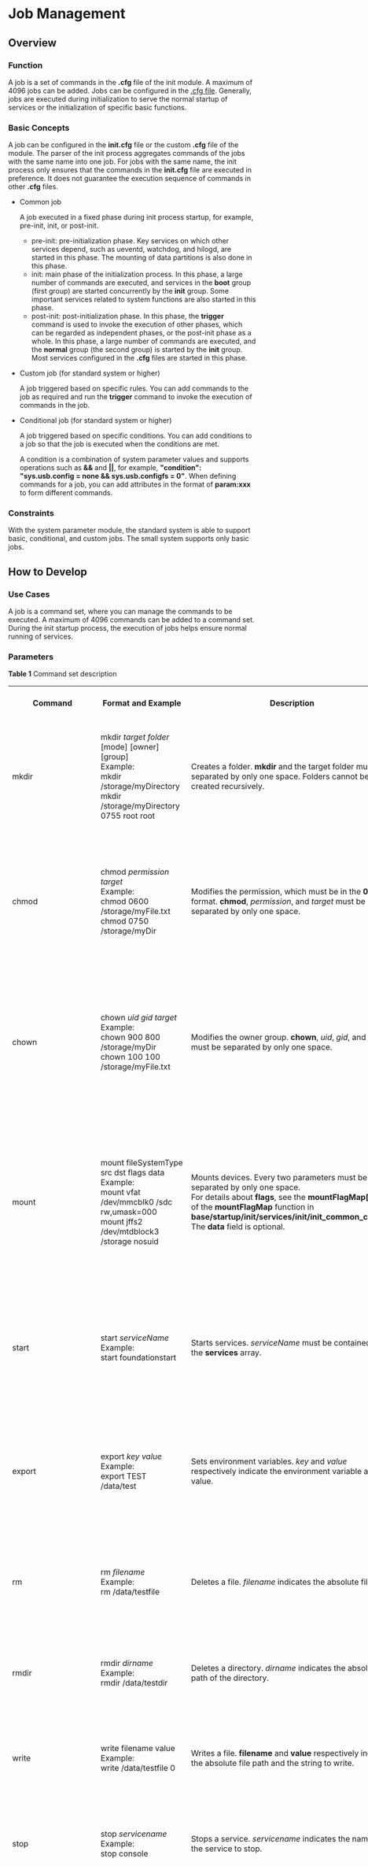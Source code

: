# Job Management
## Overview
### Function
A job is a set of commands in the **.cfg** file of the init module. A maximum of 4096 jobs can be added. Jobs can be configured in the [.cfg file](subsys-boot-init-cfg.md). Generally, jobs are executed during initialization to serve the normal startup of services or the initialization of specific basic functions.

### Basic Concepts
A job can be configured in the **init.cfg** file or the custom **.cfg** file of the module. The parser of the init process aggregates commands of the jobs with the same name into one job. For jobs with the same name, the init process only ensures that the commands in the **init.cfg** file are executed in preference. It does not guarantee the execution sequence of commands in other **.cfg** files.
- Common job

  A job executed in a fixed phase during init process startup, for example, pre-init, init, or post-init.
  - pre-init: pre-initialization phase. Key services on which other services depend, such as ueventd, watchdog, and hilogd, are started in this phase. The mounting of data partitions is also done in this phase.
  - init: main phase of the initialization process. In this phase, a large number of commands are executed, and services in the **boot** group (first group) are started concurrently by the **init** group. Some important services related to system functions are also started in this phase.
  - post-init: post-initialization phase. In this phase, the **trigger** command is used to invoke the execution of other phases, which can be regarded as independent phases, or the post-init phase as a whole. In this phase, a large number of commands are executed, and the **normal** group (the second group) is started by the **init** group. Most services configured in the **.cfg** files are started in this phase.

- Custom job (for standard system or higher)

  A job triggered based on specific rules. You can add commands to the job as required and run the **trigger** command to invoke the execution of commands in the job.

- Conditional job (for standard system or higher)

  A job triggered based on specific conditions. You can add conditions to a job so that the job is executed when the conditions are met.

  A condition is a combination of system parameter values and supports operations such as **&&** and **||**, for example, **"condition": "sys.usb.config = none && sys.usb.configfs = 0"**. When defining commands for a job, you can add attributes in the format of **param:xxx** to form different commands.

### Constraints
With the system parameter module, the standard system is able to support basic, conditional, and custom jobs. The small system supports only basic jobs.

## How to Develop
### Use Cases
A job is a command set, where you can manage the commands to be executed. A maximum of 4096 commands can be added to a command set. During the init startup process, the execution of jobs helps ensure normal running of services.

### Parameters

   **Table 1** Command set description
<table border="0" cellpadding="0" cellspacing="0" width="770" style="border-collapse: collapse;table-layout:fixed;width:578pt;border-spacing: 0px;font-variant-ligatures: normal; font-variant-caps: normal;orphans: 2;text-align:start;widows: 2;-webkit-text-stroke-width: 0px; text-decoration-thickness: initial;text-decoration-style: initial;text-decoration-color: initial">
            <tbody>
                <tr height="39" style="height:18.0pt">
                    <th height="24" class="xl6521952" width="140" style="height:18.0pt;width:105pt">
                        Command
                    </td>
                    <th class="xl6521952" width="215" style="border-left:none;width:161pt">
                        Format and Example
                    </td>
                    <th class="xl6521952" width="225" style="border-left:none;width:169pt">
                        Description
                    </td>
                    <th class="xl6521952" width="190" style="border-left:none;width:143pt">
                        Supported System Type
                    </td>
                </tr>
                <tr height="231" style="height:173.25pt">
                    <td height="231" class="xl6621952" width="140" style="height:173.25pt;border-top: none;width:105pt">
                        mkdir
                    </td>
                    <td class="xl6621952" width="215" style="border-top:none;border-left:none; width:161pt">
                        mkdir <i>target folder</i> [mode] [owner] [group]<br>Example:<br>mkdir /storage/myDirectory<br>mkdir /storage/myDirectory 0755 root root
                    </td>
                    <td class="xl6621952" width="225" style="border-top:none;border-left:none; width:169pt">
                        Creates a folder. <strong>mkdir</strong> and the target folder must be separated by only one space. Folders cannot be created recursively.
                    </td>
                    <td class="xl6621952" width="190" style="border-top:none;border-left:none; width:143pt">
                        Small and standard systems
                    </td>
                </tr>
                <tr height="277" style="mso-height-source:userset;height:207.75pt">
                    <td height="277" class="xl6621952" width="140" style="height:207.75pt;border-top: none;width:105pt">
                        chmod
                    </td>
                    <td class="xl6621952" width="215" style="border-top:none;border-left:none; width:161pt">
                        chmod <i>permission</i> <i>target</i><br>Example:<br>chmod 0600 /storage/myFile.txt<br>chmod 0750 /storage/myDir
                    </td>
                    <td class="xl6621952" width="225" style="border-top:none;border-left:none; width:169pt">
                        Modifies the permission, which must be in the <strong>0</strong><i>xxx</i> format. <strong>chmod</strong>, <i>permission</i>, and <i>target</i> must be separated by only one space.
                    </td>
                    <td class="xl6621952" width="190" style="border-top:none;border-left:none; width:143pt">
                        Small and standard systems
                    </td>
                </tr>
                <tr height="295" style="mso-height-source:userset;height:221.25pt">
                    <td height="295" class="xl6621952" width="140" style="height:221.25pt;border-top: none;width:105pt">
                        chown
                    </td>
                    <td class="xl6621952" width="215" style="border-top:none;border-left:none; width:161pt">
                        chown <i>uid</i> <i>gid</i> <i>target</i><br>Example:<br>chown 900 800 /storage/myDir<br>chown 100 100 /storage/myFile.txt
                    </td>
                    <td class="xl6621952" width="225" style="border-top:none;border-left:none; width:169pt">
                        Modifies the owner group. <strong>chown</strong>, <i>uid</i>, <i>gid</i>, and <i>target</i> must be separated by only one space.
                    </td>
                    <td class="xl6621952" width="190" style="border-top:none;border-left:none; width:143pt">
                        Small and standard systems
                    </td>
                </tr>
                <tr height="355" style="mso-height-source:userset;height:266.25pt">
                    <td height="355" class="xl6621952" width="140" style="height:266.25pt;border-top: none;width:105pt">
                        mount
                    </td>
                    <td class="xl6621952" width="215" style="border-top:none;border-left:none; width:161pt">
                        mount fileSystemType src dst flags data<br>Example:<br>mount vfat /dev/mmcblk0 /sdc rw,umask=000<br>mount jffs2 /dev/mtdblock3 /storage nosuid
                    </td>
                    <td class="xl6621952" width="225" style="border-top:none;border-left:none; width:169pt">
                        Mounts devices. Every two parameters must be separated by only one space. <br>For details about <strong>flags</strong>, see the <strong>mountFlagMap[]</strong> array of the <strong>mountFlagMap</strong> function in <strong>base/startup/init/services/init/init_common_cmds.c</strong>. The <strong>data</strong> field is optional.
                    </td>
                    <td class="xl6621952" width="190" style="border-top:none;border-left:none; width:143pt">
                        Small and standard systems
                    </td>
                </tr>
                <tr height="238" style="mso-height-source:userset;height:178.5pt">
                    <td height="238" class="xl6621952" width="140" style="height:178.5pt;border-top: none;width:105pt">
                        start
                    </td>
                    <td class="xl6621952" width="215" style="border-top:none;border-left:none; width:161pt">
                        start <i>serviceName</i><br>Example:<br>start foundationstart
                    </td>
                    <td class="xl6621952" width="225" style="border-top:none;border-left:none; width:169pt">
                        Starts services. <i>serviceName</i> must be contained in the <strong>services</strong> array.
                    </td>
                    <td class="xl6621952" width="190" style="border-top:none;border-left:none; width:143pt">
                        Small and standard systems
                    </td>
                </tr>
                <tr height="264" style="mso-height-source:userset;height:198.0pt">
                    <td height="264" class="xl6621952" width="140" style="height:198.0pt;border-top: none;width:105pt">
                        export
                    </td>
                    <td class="xl6621952" width="215" style="border-top:none;border-left:none; width:161pt">
                        export <i>key value</i><br>Example:<br>export TEST /data/test
                    </td>
                    <td class="xl6621952" width="225" style="border-top:none;border-left:none; width:169pt">
                        Sets environment variables. <i>key</i> and <i>value</i> respectively indicate the environment variable and its value.
                    </td>
                    <td class="xl6621952" width="190" style="border-top:none;border-left:none; width:143pt">
                        Small and standard systems
                    </td>
                </tr>
                <tr height="185" style="height:138.75pt">
                    <td height="185" class="xl6621952" width="140" style="height:138.75pt;border-top: none;width:105pt">
                        rm
                    </td>
                    <td class="xl6621952" width="215" style="border-top:none;border-left:none; width:161pt">
                        rm <i>filename</i><br>Example:<br>rm /data/testfile
                    </td>
                    <td class="xl6621952" width="225" style="border-top:none;border-left:none; width:169pt">
                        Deletes a file. <i>filename</i> indicates the absolute file path.
                    </td>
                    <td class="xl6621952" width="190" style="border-top:none;border-left:none; width:143pt">
                        Small and standard systems
                    </td>
                </tr>
                <tr height="185" style="height:138.75pt">
                    <td height="185" class="xl6621952" width="140" style="height:138.75pt;border-top: none;width:105pt">
                        rmdir
                    </td>
                    <td class="xl6621952" width="215" style="border-top:none;border-left:none; width:161pt">
                        rmdir <i>dirname</i><br>Example:<br>rmdir /data/testdir
                    </td>
                    <td class="xl6621952" width="225" style="border-top:none;border-left:none; width:169pt">
                        Deletes a directory. <i>dirname</i> indicates the absolute path of the directory.
                    </td>
                    <td class="xl6621952" width="190" style="border-top:none;border-left:none; width:143pt">
                        Small and standard systems
                    </td>
                </tr>
                <tr height="162" style="height:121.5pt">
                    <td height="162" class="xl6621952" width="140" style="height:121.5pt;border-top: none;width:105pt">
                        write
                    </td>
                    <td class="xl6621952" width="215" style="border-top:none;border-left:none; width:161pt">
                        write filename value<br>Example:<br>write /data/testfile 0
                    </td>
                    <td class="xl6621952" width="225" style="border-top:none;border-left:none; width:169pt">
                        Writes a file. <strong>filename</strong> and <strong>value</strong> respectively indicate the absolute file path and the string to write.
                    </td>
                    <td class="xl6621952" width="190" style="border-top:none;border-left:none; width:143pt">
                        Standard system
                    </td>
                </tr>
                <tr height="185" style="height:138.75pt">
                    <td height="185" class="xl6621952" width="140" style="height:138.75pt;border-top: none;width:105pt">
                        stop
                    </td>
                    <td class="xl6621952" width="215" style="border-top:none;border-left:none; width:161pt">
                        stop <i>servicename</i><br>Example:<br>stop console
                    </td>
                    <td class="xl6621952" width="225" style="border-top:none;border-left:none; width:169pt">
                        Stops a service. <i>servicename</i> indicates the name of the service to stop.
                    </td>
                    <td class="xl6621952" width="190" style="border-top:none;border-left:none; width:143pt">
                        Small and standard systems
                    </td>
                </tr>
                <tr height="280" style="mso-height-source:userset;height:210.0pt">
                    <td height="280" class="xl6621952" width="140" style="height:210.0pt;border-top: none;width:105pt">
                        copy
                    </td>
                    <td class="xl6621952" width="215" style="border-top:none;border-left:none; width:161pt">
                        copy <i>oldfile</i> <i>newfile</i><br>Example:<br>copy /data/old /data/new
                    </td>
                    <td class="xl6621952" width="225" style="border-top:none;border-left:none; width:169pt">
                        Copies a file. <i>oldfile</i> and <i>newfile</i> respectively indicate the old and new absolute file paths.
                    </td>
                    <td class="xl6621952" width="190" style="border-top:none;border-left:none; width:143pt">
                        Small and standard systems
                    </td>
                </tr>
                <tr height="382" style="mso-height-source:userset;height:286.5pt">
                    <td height="382" class="xl6621952" width="140" style="height:286.5pt;border-top: none;width:105pt">
                        reset
                    </td>
                    <td class="xl6621952" width="215" style="border-top:none;border-left:none; width:161pt">
                        reset <i>servicename</i><br>Example:<br>reset console
                    </td>
                    <td class="xl6621952" width="225" style="border-top:none;border-left:none; width:169pt">
                        Resets a service. <i>servicename</i> indicates the name of the service to reset. If the service has not been started, this command will start the service. If the service is running, the command will stop the service and then restart it.
                    </td>
                    <td class="xl6621952" width="190" style="border-top:none;border-left:none; width:143pt">
                        Small and standard systems
                    </td>
                </tr>
                <tr height="363" style="mso-height-source:userset;height:272.25pt">
                    <td height="363" class="xl6621952" width="140" style="height:272.25pt;border-top: none;width:105pt">
                        reboot
                    </td>
                    <td class="xl6621952" width="215" style="border-top:none;border-left:none; width:161pt">
                        reboot <i>subsystem</i><br>Example:<br>reboot updater
                    </td>
                    <td class="xl6621952" width="225" style="border-top:none;border-left:none; width:169pt">
                        Restarts the system. <i>subsystem</i> is optional. If it is not specified, the device enters the current system upon restarting. If it is specified, the device enters the corresponding subsystem upon restarting. For example, if you run <strong>reboot updater</strong>, the device enters the updater subsystem upon restarting.
                    </td>
                    <td class="xl6621952" width="190" style="border-top:none;border-left:none; width:143pt">
                        Small and standard systems
                    </td>
                </tr>
                <tr height="185" style="height:138.75pt">
                    <td height="185" class="xl6621952" width="140" style="height:138.75pt;border-top: none;width:105pt">
                        sleep
                    </td>
                    <td class="xl6621952" width="215" style="border-top:none;border-left:none; width:161pt">
                        sleep <i>time</i><br>Example:<br>sleep 5
                    </td>
                    <td class="xl6621952" width="225" style="border-top:none;border-left:none; width:169pt">
                        Enters the sleep mode. <i>time</i> indicates the sleep time. <br>To avoid impact on services, exercise caution when running this command.
                    </td>
                    <td class="xl6621952" width="190" style="border-top:none;border-left:none; width:143pt">
                        Small and standard systems
                    </td>
                </tr>
                <tr height="185" style="height:138.75pt">
                    <td height="185" class="xl6621952" width="140" style="height:138.75pt;border-top: none;width:105pt">
                        domainname
                    </td>
                    <td class="xl6621952" width="215" style="border-top:none;border-left:none; width:161pt">
                        domainname <i>name</i><br>Example:<br>domainname localdomain
                    </td>
                    <td class="xl6621952" width="225" style="border-top:none;border-left:none; width:169pt">
                        Sets the domain name.
                    </td>
                    <td class="xl6621952" width="190" style="border-top:none;border-left:none; width:143pt">
                        Small and standard systems
                    </td>
                </tr>
                <tr height="185" style="height:138.75pt">
                    <td height="185" class="xl6621952" width="140" style="height:138.75pt;border-top: none;width:105pt">
                        hostname
                    </td>
                    <td class="xl6621952" width="215" style="border-top:none;border-left:none; width:161pt">
                        hostname <i>name</i><br>Example:<br>hostname localhost
                    </td>
                    <td class="xl6621952" width="225" style="border-top:none;border-left:none; width:169pt">
                        Sets the host name.
                    </td>
                    <td class="xl6621952" width="190" style="border-top:none;border-left:none; width:143pt">
                        Small and standard systems
                    </td>
                </tr>
                <tr height="116" style="height:87.0pt">
                    <td height="116" class="xl6621952" width="140" style="height:87.0pt;border-top: none;width:105pt">
                        wait
                    </td>
                    <td class="xl6621952" width="215" style="border-top:none;border-left:none; width:161pt">
                        wait <i>filepath</i><br>Example:<br>wait /data/testfile or wait /data/testfile 5
                    </td>
                    <td class="xl6621952" width="225" style="border-top:none;border-left:none; width:169pt">
                        Waits for commands. The waiting time must not exceed 5 seconds.
                    </td>
                    <td class="xl6621952" width="190" style="border-top:none;border-left:none; width:143pt">
                        Small and standard systems
                    </td>
                </tr>
                <tr height="185" style="height:138.75pt">
                    <td height="185" class="xl6621952" width="140" style="height:138.75pt;border-top: none;width:105pt">
                        setrlimit
                    </td>
                    <td class="xl6621952" width="215" style="border-top:none;border-left:none; width:161pt">
                        setrlimit resource <i>curValue</i> <i>maxValue</i><br>Example:<br>setrlimit RLIMIT_CPU 10 100
                    </td>
                    <td class="xl6621952" width="225" style="border-top:none;border-left:none; width:169pt">
                        Sets resource usage restrictions. <br>For details, see the <strong>resource[]</strong> array of the <strong>DoSetrlimit</strong> function in <strong>base/startup/init/services/init/init_common_cmds.c</strong>.
                    </td>
                    <td class="xl6621952" width="190" style="border-top:none;border-left:none; width:143pt">
                        Small and standard systems
                    </td>
                </tr>
                <tr height="228" style="mso-height-source:userset;height:171.0pt">
                    <td height="228" class="xl6621952" width="140" style="height:171.0pt;border-top: none;width:105pt">
                        exec
                    </td>
                    <td class="xl6621952" width="215" style="border-top:none;border-left:none; width:161pt">
                        exec <i>Path of the executable file</i> <i>Parameters passed by the executable file</i><br>Example:<br>exec /system/bin/udevadm trigger
                    </td>
                    <td class="xl6621952" width="225" style="border-top:none;border-left:none; width:169pt">
                        Runs an executable file. The command must not contain more than 10 parameters.
                    </td>
                    <td class="xl6621952" width="190" style="border-top:none;border-left:none; width:143pt">
                        Small and standard systems
                    </td>
                </tr>
                <tr height="162" style="height:121.5pt">
                    <td height="162" class="xl6621952" width="140" style="height:121.5pt;border-top: none;width:105pt">
                        syncexec
                    </td>
                    <td class="xl6621952" width="215" style="border-top:none;border-left:none; width:161pt">
                        syncexec <i>Path of the executable file</i> <i>Parameters passed by the executable file</i><br>Example:<br>syncexec /system/bin/udevadm trigger
                    </td>
                    <td class="xl6621952" width="225" style="border-top:none;border-left:none; width:169pt">
                        Runs an executable file synchronously. The **wait** function will be called to wait for the child process to end. The command must not contain more than 10 parameters.
                    </td>
                    <td class="xl6621952" width="190" style="border-top:none;border-left:none; width:143pt">
                        Standard system
                    </td>
                </tr>
                <tr height="231" style="height:173.25pt">
                    <td height="231" class="xl6621952" width="140" style="height:173.25pt;border-top: none;width:105pt">
                        mknode
                    </td>
                    <td class="xl6621952" width="215" style="border-top:none;border-left:none; width:161pt">
                        mknod name { b | c } <i>Major</i> <i>Minor</i><br>Example:<br>mknod path b 0644 1 9
                    </td>
                    <td class="xl6621952" width="225" style="border-top:none;border-left:none; width:169pt">
                        Creates an index node corresponding to a directory entry and a special file.
                    </td>
                    <td class="xl6621952" width="190" style="border-top:none;border-left:none; width:143pt">
                        Standard system
                    </td>
                </tr>
                <tr height="185" style="height:138.75pt">
                    <td height="185" class="xl6621952" width="140" style="height:138.75pt;border-top: none;width:105pt">
                        makedev
                    </td>
                    <td class="xl6621952" width="215" style="border-top:none;border-left:none; width:161pt">
                        makedev <i>major</i> <i>minor</i><br>Example:<br>makedev -v update
                    </td>
                    <td class="xl6621952" width="225" style="border-top:none;border-left:none; width:169pt">
                        Creates a static device node, which is usually in the <strong>/dev</strong> directory.
                    </td>
                    <td class="xl6621952" width="190" style="border-top:none;border-left:none; width:143pt">
                        Standard system
                    </td>
                </tr>
                <tr height="231" style="height:173.25pt">
                    <td height="231" class="xl6621952" width="140" style="height:173.25pt;border-top: none;width:105pt">
                        symlink
                    </td>
                    <td class="xl6621952" width="215" style="border-top:none;border-left:none; width:161pt">
                        symlink target <i>link_name</i><br>Example<br>symlink /proc/self/fd/0 /dev/stdin
                    </td>
                    <td class="xl6621952" width="225" style="border-top:none;border-left:none; width:169pt">
                        Creates a symbolic link.
                    </td>
                    <td class="xl6621952" width="190" style="border-top:none;border-left:none; width:143pt">
                        Standard system
                    </td>
                </tr>
                <tr height="139" style="height:104.25pt">
                    <td height="139" class="xl6621952" width="140" style="height:104.25pt;border-top: none;width:105pt">
                        trigger
                    </td>
                    <td class="xl6621952" width="215" style="border-top:none;border-left:none; width:161pt">
                        trigger <i>jobName</i><br>Example<br>trigger early-fs
                    </td>
                    <td class="xl6621952" width="225" style="border-top:none;border-left:none; width:169pt">
                        Triggers a job.
                    </td>
                    <td class="xl6621952" width="190" style="border-top:none;border-left:none; width:143pt">
                        Standard system
                    </td>
                </tr>
                <tr height="116" style="height:87.0pt">
                    <td height="116" class="xl6621952" width="140" style="height:87.0pt;border-top: none;width:105pt">
                        insmod
                    </td>
                    <td class="xl6621952" width="215" style="border-top:none;border-left:none; width:161pt">
                        insmod <ko name> [-f] [options]<br>Example<br>insmod xxx.ko
                    </td>
                    <td class="xl6621952" width="225" style="border-top:none;border-left:none; width:169pt">
                        Loads a kernel module file.
                    </td>
                    <td class="xl6621952" width="190" style="border-top:none;border-left:none; width:143pt">
                        Standard system
                    </td>
                </tr>
                <tr height="277" style="height:207.75pt">
                    <td height="277" class="xl6621952" width="140" style="height:207.75pt;border-top: none;width:105pt">
                        setparam
                    </td>
                    <td class="xl6621952" width="215" style="border-top:none;border-left:none; width:161pt">
                        setparam <i>paramname</i> <i>paramvalue</i><br>Example:<br>setparam sys.usb.config hdc
                    </td>
                    <td class="xl6621952" width="225" style="border-top:none;border-left:none; width:169pt">
                        Sets system parameters.
                    </td>
                    <td class="xl6621952" width="190" style="border-top:none;border-left:none; width:143pt">
                        Standard system
                    </td>
                </tr>
                <tr height="231" style="height:173.25pt">
                    <td height="231" class="xl6621952" width="140" style="height:173.25pt;border-top: none;width:105pt">
                        load_persist_params
                    </td>
                    <td class="xl6621952" width="215" style="border-top:none;border-left:none; width:161pt">
                        load persist params<br>Example:<br>load_persist_params&nbsp;
                    </td>
                    <td class="xl6621952" width="225" style="border-top:none;border-left:none; width:169pt">
                        Loads <strong>persist</strong> parameters. There must be one and only one space after the <strong>load_persist_params</strong> command.
                    </td>
                    <td class="xl6621952" width="190" style="border-top:none;border-left:none; width:143pt">
                        Standard system
                    </td>
                </tr>
                <tr height="208" style="height:156.0pt">
                    <td height="208" class="xl6621952" width="140" style="height:156.0pt;border-top: none;width:105pt">
                        load_param
                    </td>
                    <td class="xl6621952" width="215" style="border-top:none;border-left:none; width:161pt">
                        load <i>params</i><br>Example:<br>load_param /data/test.normal.para
                    </td>
                    <td class="xl6621952" width="225" style="border-top:none;border-left:none; width:169pt">
                        Loads the parameters from a file to the memory.
                    </td>
                    <td class="xl6621952" width="190" style="border-top:none;border-left:none; width:143pt">
                        Standard system
                    </td>
                </tr>
                <tr height="278" style="mso-height-source:userset;height:208.5pt">
                    <td height="278" class="xl6621952" width="140" style="height:208.5pt;border-top: none;width:105pt">
                        load_access_token_id
                    </td>
                    <td class="xl6621952" width="215" style="border-top:none;border-left:none; width:161pt">
                        load_access_token_id&nbsp;
                    </td>
                    <td class="xl6621952" width="225" style="border-top:none;border-left:none; width:169pt">
                        Writes the access token to the <strong>data/service/el0/access_token/nativetoken.json</strong> file. There is one and only one space after <strong>load_access_token_id</strong>.
                    </td>
                    <td class="xl6621952" width="190" style="border-top:none;border-left:none; width:143pt">
                        Standard system
                    </td>
                </tr>
                <tr height="139" style="height:104.25pt">
                    <td height="139" class="xl6621952" width="140" style="height:104.25pt;border-top: none;width:105pt">
                        ifup
                    </td>
                    <td class="xl6621952" width="215" style="border-top:none;border-left:none; width:161pt">
                        ifup <i>NIC</i><br>Example:<br>ifup eth0
                    </td>
                    <td class="xl6621952" width="225" style="border-top:none;border-left:none; width:169pt">
                        Activates the specified NIC.
                    </td>
                    <td class="xl6621952" width="190" style="border-top:none;border-left:none; width:143pt">
                        Standard system
                    </td>
                </tr>
                <tr height="208" style="height:156.0pt">
                    <td height="208" class="xl6621952" width="140" style="height:156.0pt;border-top: none;width:105pt">
                        mount_fstab
                    </td>
                    <td class="xl6621952" width="215" style="border-top:none;border-left:none; width:161pt">
                        mount_fstab fstab.test<br>Example:<br>mount_fstab /vendor/etc/fstab.test
                    </td>
                    <td class="xl6621952" width="225" style="border-top:none;border-left:none; width:169pt">
                        Mounts partitions based on the <strong>fstab</strong> file.
                    </td>
                    <td class="xl6621952" width="190" style="border-top:none;border-left:none; width:143pt">
                        Standard system
                    </td>
                </tr>
                <tr height="208" style="height:156.0pt">
                    <td height="208" class="xl6621952" width="140" style="height:156.0pt;border-top: none;width:105pt">
                        umount_fstab
                    </td>
                    <td class="xl6621952" width="215" style="border-top:none;border-left:none; width:161pt">
                        umount_fstab fstab.test<br>Example:<br>umount_fstab /vendor/etc/fstab.test
                    </td>
                    <td class="xl6621952" width="225" style="border-top:none;border-left:none; width:169pt">
                        Unmounts partitions based on the <strong>fstab</strong> file.
                    </td>
                    <td class="xl6621952" width="190" style="border-top:none;border-left:none; width:143pt">
                        Standard system
                    </td>
                </tr>
                <tr height="162" style="height:121.5pt">
                    <td height="162" class="xl6621952" width="140" style="height:121.5pt;border-top: none;width:105pt">
                        restorecon
                    </td>
                    <td class="xl6621952" width="215" style="border-top:none;border-left:none; width:161pt">
                        restorecon <i>file or dir</i><br>Example:<br>restorecon /file
                    </td>
                    <td class="xl6621952" width="225" style="border-top:none;border-left:none; width:169pt">
                        Reloads the SELinux context.
                    </td>
                    <td class="xl6621952" width="190" style="border-top:none;border-left:none; width:143pt">
                        Standard system
                    </td>
                </tr>
                <tr height="254" style="height:190.5pt">
                    <td height="254" class="xl6621952" width="140" style="height:190.5pt;border-top: none;width:105pt">
                        stopAllServices
                    </td>
                    <td class="xl6621952" width="215" style="border-top:none;border-left:none; width:161pt">
                        stopAllServices [bool]<br>Example:<br>stopAllServices false<br>stopAllServices
                    </td>
                    <td class="xl6621952" width="225" style="border-top:none;border-left:none; width:169pt">
                        Stops all services.
                    </td>
                    <td class="xl6621952" width="190" style="border-top:none;border-left:none; width:143pt">
                        Standard system
                    </td>
                </tr>
                <tr height="162" style="height:121.5pt">
                    <td height="162" class="xl6621952" width="140" style="height:121.5pt;border-top: none;width:105pt">
                        umount
                    </td>
                    <td class="xl6621952" width="215" style="border-top:none;border-left:none; width:161pt">
                        umount <i>path</i><br>Example:<br>umount /vendor
                    </td>
                    <td class="xl6621952" width="225" style="border-top:none;border-left:none; width:169pt">
                        Unmounts a mounted device.
                    </td>
                    <td class="xl6621952" width="190" style="border-top:none;border-left:none; width:143pt">
                        Standard system
                    </td>
                </tr>
                <tr height="185" style="height:138.75pt">
                    <td height="185" class="xl6621952" width="140" style="height:138.75pt;border-top: none;width:105pt">
                        sync
                    </td>
                    <td class="xl6621952" width="215" style="border-top:none;border-left:none; width:161pt">
                        sync&nbsp;
                    </td>
                    <td class="xl6621952" width="225" style="border-top:none;border-left:none; width:169pt">
                        Writes data to the disk synchronously. There is only one and only one space after <strong>sync</strong>.
                    </td>
                    <td class="xl6621952" width="190" style="border-top:none;border-left:none; width:143pt">
                        Standard system
                    </td>
                </tr>
                <tr height="185" style="height:138.75pt">
                    <td height="185" class="xl6621952" width="140" style="height:138.75pt;border-top: none;width:105pt">
                        timer_start
                    </td>
                    <td class="xl6621952" width="215" style="border-top:none;border-left:none; width:161pt">
                        timer_start <i>serviceName</i><br>Example:<br>timer_start console
                    </td>
                    <td class="xl6621952" width="225" style="border-top:none;border-left:none; width:169pt">
                        Starts the service timer.
                    </td>
                    <td class="xl6621952" width="190" style="border-top:none;border-left:none; width:143pt">
                        Standard system
                    </td>
                </tr>
                <tr height="185" style="height:138.75pt">
                    <td height="185" class="xl6621952" width="140" style="height:138.75pt;border-top: none;width:105pt">
                        timer_stop
                    </td>
                    <td class="xl6621952" width="215" style="border-top:none;border-left:none; width:161pt">
                        timer_stop <i>serviceName</i><br>Example:<br>timer_stop console
                    </td>
                    <td class="xl6621952" width="225" style="border-top:none;border-left:none; width:169pt">
                        Stops the service timer.
                    </td>
                    <td class="xl6621952" width="190" style="border-top:none;border-left:none; width:143pt">
                        Standard system
                    </td>
                </tr>
                <tr height="162" style="height:121.5pt">
                    <td height="162" class="xl6621952" width="140" style="height:121.5pt;border-top: none;width:105pt">
                        init_global_key
                    </td>
                    <td class="xl6621952" width="215" style="border-top:none;border-left:none; width:161pt">
                        init_global_key <i>path</i><br>Example:<br>init_global_key /data
                    </td>
                    <td class="xl6621952" width="225" style="border-top:none;border-left:none; width:169pt">
                        Initializes the encryption key of the data partition file.
                    </td>
                    <td class="xl6621952" width="190" style="border-top:none;border-left:none; width:143pt">
                        Standard system
                    </td>
                </tr>
                <tr height="70" style="height:52.5pt">
                    <td height="70" class="xl6621952" width="140" style="height:52.5pt;border-top:none; width:105pt">
                        init_main_user
                    </td>
                    <td class="xl6621952" width="215" style="border-top:none;border-left:none; width:161pt">
                        init_main_user
                    </td>
                    <td class="xl6621952" width="225" style="border-top:none;border-left:none; width:169pt">
                        Encrypts the main user directory.
                    </td>
                    <td class="xl6621952" width="190" style="border-top:none;border-left:none; width:143pt">
                        Standard system
                    </td>
                </tr>
                <tr height="162" style="height:121.5pt">
                    <td height="162" class="xl6621952" width="140" style="height:121.5pt;border-top: none;width:105pt">
                        mkswap
                    </td>
                    <td class="xl6621952" width="215" style="border-top:none;border-left:none; width:161pt">
                        mkswap <i>file</i><br>Example:<br>mkswap /swapfile1
                    </td>
                    <td class="xl6621952" width="225" style="border-top:none;border-left:none; width:169pt">
                        Creates a swap partition on a file or device.
                    </td>
                    <td class="xl6621952" width="190" style="border-top:none;border-left:none; width:143pt">
                        Standard system
                    </td>
                </tr>
                <tr height="162" style="height:121.5pt">
                    <td height="162" class="xl6621952" width="140" style="height:121.5pt;border-top: none;width:105pt">
                        swapon
                    </td>
                    <td class="xl6621952" width="215" style="border-top:none;border-left:none; width:161pt">
                        swapon <i>file</i><br>Example:<br>swapon /swapfile1
                    </td>
                    <td class="xl6621952" width="225" style="border-top:none;border-left:none; width:169pt">
                        Activates the swap space. 
                    </td>
                    <td class="xl6621952" width="190" style="border-top:none;border-left:none; width:143pt">
                        Standard system
                    </td>
                </tr>
                <tr height="162" style="height:121.5pt">
                    <td height="162" class="xl6621952" width="140" style="height:121.5pt;border-top: none;width:105pt">
                        mksandbox
                    </td>
                    <td class="xl6621952" width="215" style="border-top:none;border-left:none; width:161pt">
                        mksandbox <i>fileName</i><br>Example:<br>mksandbox system
                    </td>
                    <td class="xl6621952" width="225" style="border-top:none;border-left:none; width:169pt">
                        Creates a sandbox.
                    </td>
                    <td class="xl6621952" width="190" style="border-top:none;border-left:none; width:143pt">
                        Standard system
                    </td>
                </tr>
                <tr height="384" style="mso-height-source:userset;height:288.0pt">
                    <td height="384" class="xl6621952" width="140" style="height:288.0pt;border-top: none;width:105pt">
                        loadcfg
                    </td>
                    <td class="xl6621952" width="215" style="border-top:none;border-left:none; width:161pt">
                        loadcfg <i>filePath</i><br>Example:<br>loadcfg /patch/fstab.cfg
                    </td>
                    <td class="xl6621952" width="225" style="border-top:none;border-left:none; width:169pt">
                        Loads other <strong>.cfg</strong> files. The maximum size of the target file (only <strong>/patch/fstab.cfg</strong> supported currently) is 50 KB. Each line in the <strong>/patch/fstab.cfg</strong> file is a command. The command types and formats must comply with their respective requirements mentioned in this table. A maximum of 20 commands are allowed.
                    </td>
                    <td class="xl6621952" width="190" style="border-top:none;border-left:none; width:143pt">
                        Small system
                    </td>
                </tr><!--[endif]-->
            </tbody>
    </table>

### Available APIs
Job management is a part of the init startup process. It is a process-based function that completely serves the init startup process. It does not provide any functional APIs for other modules. It works in a way similar to command group management and does not provide help for other types of management. The following describes the job management APIs.

**Table 2** Description of job parsing APIs
<table border="0" cellpadding="0" cellspacing="0" width="968" style="border-collapse: collapse;table-layout:fixed;width:727pt;orphans: 2;widows: 2;-webkit-text-stroke-width: 0px; text-decoration-thickness: initial;text-decoration-style: initial;text-decoration-color: initial; box-sizing: border-box;border-spacing: 0px;word-break:initial;font-variant-ligatures: normal; font-variant-caps: normal">
            <tbody>
                <tr height="39" style="height:29.25pt;box-sizing: border-box">
                    <th height="39" class="xl6320252" width="249" style="height:29.25pt;width:187pt">
                        API
                    </th>
                    <th class="xl6420252" width="235" style="width:176pt;border-image: initial">
                        Input Parameter
                    </th>
                    <th class="xl6420252" width="106" style="width:80pt;border-image: initial">
                        Return Value
                    </th>
                    <th class="xl6420252" width="200" style="width:150pt;border-image: initial">
                        Description
                    </th>
                    <th class="xl6520252" width="170" style="width:134pt;border-image: initial">
                        Supported System Type
                    </th>
                </tr>
                <tr height="99" style="mso-height-source:userset;height:74.25pt;box-sizing: border-box">
                    <td height="99" class="xl6620252" width="249" style="height:74.25pt;width:187pt; border-image: initial;box-sizing: border-box">
                        void ParseAllJobs(const cJSON *fileRoot)
                    </td>
                    <td class="xl6720252" width="235" style="width:176pt;border-image: initial; box-sizing: border-box">
                        const cJSON *fileRoot
                    </td>
                    <td class="xl6720252" width="106" style="width:80pt;border-image: initial; box-sizing: border-box">
                        void
                    </td>
                    <td class="xl6720252" width="200" style="width:150pt;border-image: initial; box-sizing: border-box">
                        Provides the general entry for parsing jobs.
                    </td>
                    <td class="xl6720252" width="170" style="width:134pt;border-image: initial; box-sizing: border-box">
                        Small and standard systems
                    </td>
                </tr>
                <tr height="147" style="mso-height-source:userset;height:110.25pt;box-sizing: border-box">
                    <td height="147" class="xl6820252" width="249" style="height:110.25pt;width:187pt; border-image: initial;box-sizing: border-box">
                        static void ParseJob(const cJSON <span style="mso-spacerun:yes">&nbsp;</span>*jobItem, Job *resJob)
                    </td>
                    <td class="xl6920252" width="235" style="width:176pt;border-image: initial; box-sizing: border-box">
                        const cJSON *jobItem, Job *resJob
                    </td>
                    <td class="xl6920252" width="106" style="width:80pt;border-image: initial; box-sizing: border-box">
                        void
                    </td>
                    <td class="xl7020252" width="200" style="width:150pt;border-image: initial; box-sizing: border-box">
                        Checks whether a job exists and parses <strong>cmds</strong> in it.
                    </td>
                    <td class="xl6920252" width="170" style="width:134pt;border-image: initial; box-sizing: border-box">
                        Small system
                    </td>
                </tr>
                <tr height="177" style="mso-height-source:userset;height:132.75pt;box-sizing: border-box">
                    <td height="177" class="xl6620252" width="249" style="height:132.75pt;width:187pt; border-image: initial;box-sizing: border-box">
                        int GetCmdLinesFromJson(const cJSON *root, CmdLines **cmdLines)
                    </td>
                    <td class="xl6720252" width="235" style="width:176pt;border-image: initial; box-sizing: border-box">
                        const cJSON *root, CmdLines **cmdLines
                    </td>
                    <td class="xl6720252" width="106" style="width:80pt;border-image: initial; box-sizing: border-box">
                        int
                    </td>
                    <td class="xl6720252" width="200" style="width:150pt">
                        Parses <strong>cmds</strong> in the job. This API is used for the small system. It does not apply to the standard system because the <strong>trigger</strong> command and <strong>condition</strong> attribute are involved.
                    </td>
                    <td class="xl6720252" width="170" style="width:134pt;border-image: initial; box-sizing: border-box">
                        Small and standard systems
                    </td>
                </tr>
                <tr height="171" style="mso-height-source:userset;height:128.25pt;box-sizing: border-box">
                    <td height="171" class="xl6820252" width="249" style="height:128.25pt;width:187pt; border-image: initial;box-sizing: border-box">
                        int ParseTriggerConfig(const cJSON *fileRoot, int (*checkJobValid)(const char *jobName))
                    </td>
                    <td class="xl6920252" width="235" style="width:176pt;border-image: initial; box-sizing: border-box">
                        const cJSON *fileRoot, int (*checkJobValid)(const char *jobName)
                    </td>
                    <td class="xl6920252" width="106" style="width:80pt;border-image: initial; box-sizing: border-box">
                        int
                    </td>
                    <td class="xl6920252" width="200" style="width:150pt;border-image: initial; box-sizing: border-box">
                        Parses the <strong>trigger</strong> command in the job.
                    </td>
                    <td class="xl6920252" width="170" style="width:134pt;border-image: initial; box-sizing: border-box">
                        Standard system
                    </td>
                </tr>
                <tr height="210" style="mso-height-source:userset;height:157.5pt;box-sizing: border-box">
                    <td height="210" class="xl6620252" width="249" style="height:157.5pt;width:187pt; border-image: initial;box-sizing: border-box">
                        static int ParseTrigger_(const TriggerWorkSpace *workSpace, const cJSON *triggerItem, int (*checkJobValid)(const char *jobName))
                    </td>
                    <td class="xl6720252" width="235" style="width:176pt;border-image: initial; box-sizing: border-box">
                        const TriggerWorkSpace *workSpace, const cJSON *triggerItem, int (*checkJobValid)(const char *jobName)
                    </td>
                    <td class="xl6720252" width="106" style="width:80pt;border-image: initial; box-sizing: border-box">
                        int
                    </td>
                    <td class="xl6720252" width="200" style="width:150pt">
                        Obtains the job name, condition attribute, and <strong>cmds</strong> command group. Jobs are stored in a hash table, and commands are stored in a queue structure.
                    </td>
                    <td class="xl6720252" width="170" style="width:134pt;border-image: initial; box-sizing: border-box">
                        Standard system
                    </td>
                </tr><!--[endif]-->
            </tbody>
    </table>

**Table 3** Description of the job triggering APIs
<table border="0" cellpadding="0" cellspacing="0" width="906" style="border-collapse: collapse;table-layout:fixed;width:681pt;box-sizing: border-box;border-spacing: 0px; word-break:initial;font-variant-ligatures: normal;font-variant-caps: normal; orphans: 2;widows: 2;-webkit-text-stroke-width: 0px;text-decoration-thickness: initial; text-decoration-style: initial;text-decoration-color: initial">
            <tbody>
                <tr height="39" style="height:35.25pt;box-sizing: border-box">
                    <th height="47" class="xl6322245" width="239" style="height:35.25pt;width:153pt">
                        API
                    </th>
                    <th class="xl6322245" width="235" style="border-left:none;width:178pt">
                        Input Parameter
                    </th>
                    <th class="xl6322245" width="106" style="border-left:none;width:80pt">
                        Return Value
                    </th>
                    <th class="xl6322245" width="200" style="border-left:none;width:128pt">
                        Description
                    </th>
                    <th class="xl6322245" width="170" style="border-left:none;width:133pt">
                        Supported System Type
                    </th>
                </tr>
                <tr height="257" style="mso-height-source:userset;height:192.75pt;box-sizing: border-box">
                    <td height="257" class="xl6422245" width="204" style="height:192.75pt;border-top: none;width:153pt;box-sizing: border-box">
                        void PostTrigger(EventType type, const char *content, uint32_t contentLen)
                    </td>
                    <td class="xl6422245" width="235" style="border-top:none;border-left:none; width:178pt;box-sizing: border-box">
                        EventType type, const char *content, uint32_t contentLen
                    </td>
                    <td class="xl6422245" width="106" style="border-top:none;border-left:none; width:80pt;box-sizing: border-box">
                        void
                    </td>
                    <td class="xl6422245" width="170" style="border-top:none;border-left:none; width:128pt;box-sizing: border-box">
                        Verifies the validity of the job name and sends a job triggering event.
                    </td>
                    <td class="xl6422245" width="170" style="border-top:none;border-left:none; width:133pt;box-sizing: border-box">
                        Standard system
                    </td>
                </tr>
                <tr height="323" style="height:242.25pt;box-sizing: border-box">
                    <td height="323" class="xl6522245" width="204" style="height:242.25pt;border-top: none;width:153pt;box-sizing: border-box">
                        static void SendTriggerEvent(int type, const char *content, uint32_t contentLen)
                    </td>
                    <td class="xl6522245" width="235" style="border-top:none;border-left:none; width:178pt;box-sizing: border-box">
                        int type, const char *content, uint32_t contentLen
                    </td>
                    <td class="xl6522245" width="106" style="border-top:none;border-left:none; width:80pt;box-sizing: border-box">
                        void
                    </td>
                    <td class="xl6522245" width="170" style="border-top:none;border-left:none; width:128pt;box-sizing: border-box">
                        Performs functions such as system control and starting or stopping of services based on system parameters.
                    </td>
                    <td class="xl6522245" width="170" style="border-top:none;border-left:none; width:133pt;box-sizing: border-box">
                        Standard system
                    </td>
                </tr>
                <tr height="188" style="mso-height-source:userset;height:141.0pt;box-sizing: border-box">
                    <td height="188" class="xl6422245" width="204" style="height:141.0pt;border-top: none;width:153pt;box-sizing: border-box">
                        static void DoTriggerCmd(const struct CmdArgs *ctx)
                    </td>
                    <td class="xl6422245" width="235" style="border-top:none;border-left:none; width:178pt;box-sizing: border-box">
                        const struct CmdArgs *ctx
                    </td>
                    <td class="xl6422245" width="106" style="border-top:none;border-left:none; width:80pt;box-sizing: border-box">
                        void
                    </td>
                    <td class="xl6422245" width="170" style="border-top:none;border-left:none; width:128pt;box-sizing: border-box">
                        Executes the <strong>trigger</strong> command.
                    </td>
                    <td class="xl6422245" width="170" style="border-top:none;border-left:none; width:133pt;box-sizing: border-box">
                        Standard system
                    </td>
                </tr>
                <tr height="258" style="mso-height-source:userset;height:193.5pt;box-sizing: border-box">
                    <td height="258" class="xl6522245" width="204" style="height:193.5pt;border-top: none;width:153pt;box-sizing: border-box">
                        void DoTriggerExec(const char *triggerName)
                    </td>
                    <td class="xl6522245" width="235" style="border-top:none;border-left:none; width:178pt;box-sizing: border-box">
                        const char *triggerName
                    </td>
                    <td class="xl6522245" width="106" style="border-top:none;border-left:none; width:80pt;box-sizing: border-box">
                        void
                    </td>
                    <td class="xl6522245" width="170" style="border-top:none;border-left:none; width:128pt;box-sizing: border-box">
                        Finds a command group based on the job name and pushes the commands in the command group to the execution queue. This API is available only for the standard system. 
                    </td>
                    <td class="xl6522245" width="170" style="border-top:none;border-left:none; width:133pt;box-sizing: border-box">
                        Standard system
                    </td>
                </tr>
                <tr height="254" style="height:190.5pt;box-sizing: border-box">
                    <td height="254" class="xl6422245" width="204" style="height:190.5pt;border-top: none;width:153pt;box-sizing: border-box">
                        void DoJob(const char *jobName)
                    </td>
                    <td class="xl6422245" width="235" style="border-top:none;border-left:none; width:178pt;box-sizing: border-box">
                        const char *jobName
                    </td>
                    <td class="xl6422245" width="118" style="border-top:none;border-left:none; width:80pt;box-sizing: border-box">
                        void
                    </td>
                    <td class="xl6422245" width="170" style="border-top:none;border-left:none; width:128pt;box-sizing: border-box">
                        Matches a job based on the job name and invokes <strong>DoCmdByIndex</strong> to execute the commands in the job.
                    </td>
                    <td class="xl6422245" width="170" style="border-top:none;border-left:none; width:133pt;box-sizing: border-box">
                        Small system
                    </td>
                </tr>
                <tr height="208" style="height:156.0pt;box-sizing: border-box">
                    <td height="208" class="xl6522245" width="204" style="height:156.0pt;border-top: none;width:153pt;box-sizing: border-box">
                        void DoCmdByIndex(int index, const char *cmdContent)
                    </td>
                    <td class="xl6522245" width="235" style="border-top:none;border-left:none; width:178pt;box-sizing: border-box">
                        int index, const char *cmdContent
                    </td>
                    <td class="xl6522245" width="118" style="border-top:none;border-left:none; width:80pt;box-sizing: border-box">
                        void
                    </td>
                    <td class="xl6522245" width="170" style="border-top:none;border-left:none; width:128pt;box-sizing: border-box">
                        Combines parameters and commands.
                    </td>
                    <td class="xl6522245" width="170" style="border-top:none;border-left:none; width:133pt;box-sizing: border-box">
                        Small and standard systems
                    </td>
                </tr><!--[endif]-->
            </tbody>
    </table>

### Development Example
The following is the template for configuring <strong>jobs</strong> in the <strong>.cfg</strong> file. You can use it to verify the job management function.
```
{
    "jobs" : [{     // Basic job
            "name" : "stage1",
            "cmds" : [
                "start service1",
                "mkdir dir1"
            ]
        }, {        // Conditional job
            "name" : "param:test.name1=0",
            "condition" : "test.name1=0",
            "cmds" : [
                "chmod 0755 dir1",
                "chown root root dir1"
            ]
        }, {        // Custom job
            "name" : "param:test.name2=*",
            "condition" : "test.name2=*",
            "cmds" : [
                "chmod 0644 dir1",
                "chown system system dir1"
            ]
        }
    ]
}
```
The differences in job configuration are described as follows:

1. <strong>name</strong> and <strong>cmds</strong> are mandatory for a job, and <strong>cmds</strong> must contain commands supported by the system.

2. <strong>condition</strong> is an optional attribute of a job. It indicates that the job is triggered only when the specified condition is met; that is, the job will not be invoked in a specific phase by the code or the <strong>trigger</strong> command.

3. The job name must comply with the specified rules. For a job whose condition is a system parameter, its name is prefixed with <strong>param:</strong>.

4. Commands in a renamed job can be executed only after being triggered by the <strong>trigger</strong> command in other executable job command groups. By default, the <strong>trigger</strong> command is executed in the post-init phase.

5. An existing job name can be used in different files. Jobs with the same name are regarded as the same job. When jobs with the same name are executed, the commands in these jobs are executed together.

6. For a conditional job, a condition is usually a system parameter. You can set a specific value so that the job is triggered when the condition is met. You can also set the value to an asterisk (*) so that the job is triggered whenever the condition is met, regardless of the parameter value.

7. For the small system, the commands in a job cannot be triggered by the <strong>trigger</strong> command in the post-init phase.
